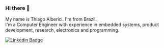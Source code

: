 ### Hi there 👋

My name is Thiago Alberici. I'm from Brazil.<br>
I'm a Computer Engineer with experience in embedded systems, product development, research, electronics and programming.

[![Linkedin Badge](https://img.shields.io/badge/-LinkedIn-blue?style=flat-square&logo=Linkedin&logoColor=white&link=https://www.linkedin.com/in/thiagoalberici)](https://www.linkedin.com/in/thiagoalberici)
